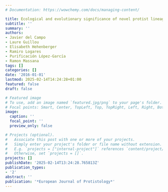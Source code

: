 ```yaml
---
# Documentation: https://wowchemy.com/docs/managing-content/

title: Ecological and evolutionary significance of novel protist lineages
subtitle: ''
summary: ''
authors:
- Javier del Campo
- Laure Guillou
- Elisabeth Hehenberger
- Ramiro Logares
- Purificación López-Garcı́a
- Ramon Massana
tags: []
categories: []
date: '2016-01-01'
lastmod: 2025-02-14T14:24:28+01:00
featured: false
draft: false

# Featured image
# To use, add an image named `featured.jpg/png` to your page's folder.
# Focal points: Smart, Center, TopLeft, Top, TopRight, Left, Right, BottomLeft, Bottom, BottomRight.
image:
  caption: ''
  focal_point: ''
  preview_only: false

# Projects (optional).
#   Associate this post with one or more of your projects.
#   Simply enter your project's folder or file name without extension.
#   E.g. `projects = ["internal-project"]` references `content/project/deep-learning/index.md`.
#   Otherwise, set `projects = []`.
projects: []
publishDate: '2025-02-14T13:24:28.765813Z'
publication_types:
- '2'
abstract: ''
publication: '*European Journal of Protistology*'
---
```

